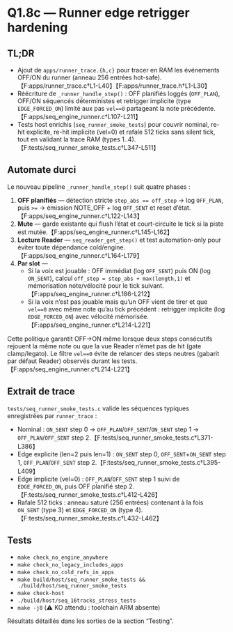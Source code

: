 # Q1.8c — Runner edge retrigger hardening

## TL;DR
- Ajout de `apps/runner_trace.{h,c}` pour tracer en RAM les événements OFF/ON du runner (anneau 256 entrées hot-safe).【F:apps/runner_trace.c†L1-L40】【F:apps/runner_trace.h†L1-L30】
- Réécriture de `_runner_handle_step()` : OFF planifiés loggés (`OFF_PLAN`), OFF/ON séquencés déterministes et retrigger implicite (type `EDGE_FORCED_ON`) limité aux pas `vel==0` partageant la note précédente.【F:apps/seq_engine_runner.c†L107-L211】
- Tests host enrichis (`seq_runner_smoke_tests`) pour couvrir nominal, re-hit explicite, re-hit implicite (vel=0) et rafale 512 ticks sans silent tick, tout en validant la trace RAM (types 1..4).【F:tests/seq_runner_smoke_tests.c†L347-L511】

## Automate durci
Le nouveau pipeline `_runner_handle_step()` suit quatre phases :
1. **OFF planifiés** — détection stricte `step_abs == off_step` → log `OFF_PLAN`, puis `>=` → émission NOTE_OFF + log `OFF_SENT` et reset d’état.【F:apps/seq_engine_runner.c†L122-L143】
2. **Mute** — garde existante qui flush l’état et court-circuite le tick si la piste est mutée.【F:apps/seq_engine_runner.c†L145-L162】
3. **Lecture Reader** — `seq_reader_get_step()` et test automation-only pour éviter toute dépendance cold/engine.【F:apps/seq_engine_runner.c†L164-L179】
4. **Par slot** —
   - Si la voix est jouable : OFF immédiat (log `OFF_SENT`) puis ON (log `ON_SENT`), calcul `off_step = step_abs + max(length,1)` et mémorisation note/vélocité pour le tick suivant.【F:apps/seq_engine_runner.c†L186-L212】
   - Si la voix n’est pas jouable mais qu’un OFF vient de tirer et que `vel==0` avec même note qu’au tick précédent : retrigger implicite (log `EDGE_FORCED_ON`) avec vélocité mémorisée.【F:apps/seq_engine_runner.c†L214-L221】

Cette politique garantit OFF→ON même lorsque deux steps consécutifs rejouent la même note ou que la vue Reader n’émet pas de hit (gate clamp/legato). Le filtre `vel==0` évite de relancer des steps neutres (gabarit par défaut Reader) observés durant les tests.【F:apps/seq_engine_runner.c†L214-L221】

## Extrait de trace
`tests/seq_runner_smoke_tests.c` valide les séquences typiques enregistrées par `runner_trace` :
- Nominal : `ON_SENT` step 0 → `OFF_PLAN`/`OFF_SENT`/`ON_SENT` step 1 → `OFF_PLAN`/`OFF_SENT` step 2.【F:tests/seq_runner_smoke_tests.c†L371-L386】
- Edge explicite (len=2 puis len=1) : `ON_SENT` step 0, `OFF_SENT`+`ON_SENT` step 1, `OFF_PLAN`/`OFF_SENT` step 2.【F:tests/seq_runner_smoke_tests.c†L395-L409】
- Edge implicite (vel=0) : `OFF_PLAN`/`OFF_SENT` step 1 suivi de `EDGE_FORCED_ON`, puis OFF planifié step 2.【F:tests/seq_runner_smoke_tests.c†L412-L426】
- Rafale 512 ticks : anneau saturé (256 entrées) contenant à la fois `ON_SENT` (type 3) et `EDGE_FORCED_ON` (type 4).【F:tests/seq_runner_smoke_tests.c†L432-L462】

## Tests
- `make check_no_engine_anywhere`
- `make check_no_legacy_includes_apps`
- `make check_no_cold_refs_in_apps`
- `make build/host/seq_runner_smoke_tests && ./build/host/seq_runner_smoke_tests`
- `make check-host`
- `./build/host/seq_16tracks_stress_tests`
- `make -j8` (⚠️ KO attendu : toolchain ARM absente)

Résultats détaillés dans les sorties de la section “Testing”.
